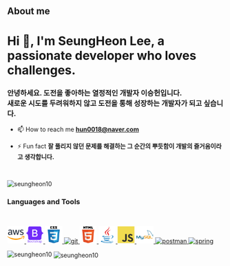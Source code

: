 ## About me

<h1 align="left">Hi 👋, I'm SeungHeon Lee, a passionate developer who loves challenges.</h1>
<h3 align="left">안녕하세요. 도전을 좋아하는 열정적인 개발자 이승헌입니다. <br>새로운 시도를 두려워하지 않고 도전을 통해 성장하는 개발자가 되고 싶습니다.</h3>


- 📫 How to reach me **hun0018@naver.com**

- ⚡ Fun fact **잘 풀리지 않던 문제를 해결하는 그 순간의 뿌듯함이 개발의 즐거움이라고 생각합니다.**

<br>
<p align="left"> <img src="https://komarev.com/ghpvc/?username=seungheon10&label=Profile%20views&color=0e75b6&style=flat" alt="seungheon10" /> </p>
<h3 align="left">Languages and Tools</h3>
<br>
<p align="left"> <a href="https://aws.amazon.com" target="_blank" rel="noreferrer"> <img src="https://raw.githubusercontent.com/devicons/devicon/master/icons/amazonwebservices/amazonwebservices-original-wordmark.svg" alt="aws" width="40" height="40"/> </a> <a href="https://getbootstrap.com" target="_blank" rel="noreferrer"> <img src="https://raw.githubusercontent.com/devicons/devicon/master/icons/bootstrap/bootstrap-plain-wordmark.svg" alt="bootstrap" width="40" height="40"/> </a> <a href="https://www.w3schools.com/css/" target="_blank" rel="noreferrer"> <img src="https://raw.githubusercontent.com/devicons/devicon/master/icons/css3/css3-original-wordmark.svg" alt="css3" width="40" height="40"/> </a> <a href="https://git-scm.com/" target="_blank" rel="noreferrer"> <img src="https://www.vectorlogo.zone/logos/git-scm/git-scm-icon.svg" alt="git" width="40" height="40"/> </a> <a href="https://www.w3.org/html/" target="_blank" rel="noreferrer"> <img src="https://raw.githubusercontent.com/devicons/devicon/master/icons/html5/html5-original-wordmark.svg" alt="html5" width="40" height="40"/> </a> <a href="https://www.java.com" target="_blank" rel="noreferrer"> <img src="https://raw.githubusercontent.com/devicons/devicon/master/icons/java/java-original.svg" alt="java" width="40" height="40"/> </a> <a href="https://developer.mozilla.org/en-US/docs/Web/JavaScript" target="_blank" rel="noreferrer"> <img src="https://raw.githubusercontent.com/devicons/devicon/master/icons/javascript/javascript-original.svg" alt="javascript" width="40" height="40"/> </a> <a href="https://www.mysql.com/" target="_blank" rel="noreferrer"> <img src="https://raw.githubusercontent.com/devicons/devicon/master/icons/mysql/mysql-original-wordmark.svg" alt="mysql" width="40" height="40"/> </a> <a href="https://postman.com" target="_blank" rel="noreferrer"> <img src="https://www.vectorlogo.zone/logos/getpostman/getpostman-icon.svg" alt="postman" width="40" height="40"/> </a> <a href="https://spring.io/" target="_blank" rel="noreferrer"> <img src="https://www.vectorlogo.zone/logos/springio/springio-icon.svg" alt="spring" width="40" height="40"/> </a> </p>


<p><img align="left" src="https://github-readme-stats.vercel.app/api/top-langs?username=seungheon10&show_icons=true&locale=en&layout=compact" alt="seungheon10" /></p>

<p>&nbsp;<img align="center" src="https://github-readme-stats.vercel.app/api?username=seungheon10&show_icons=true&locale=en&hide_rank=true" alt="seungheon10" /></p>
